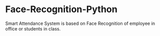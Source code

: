 # Face-Recognition-Python
Smart Attendance System is based on Face Recognition of employee in office or students in class.
